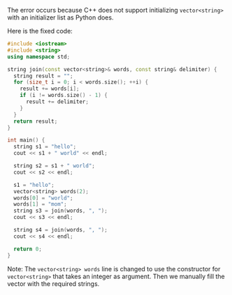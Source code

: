 The error occurs because C++ does not support initializing `vector<string>` with an initializer list as Python does.

Here is the fixed code:
```cpp
#include <iostream>
#include <string>
using namespace std;

string join(const vector<string>& words, const string& delimiter) {
  string result = "";
  for (size_t i = 0; i < words.size(); ++i) {
    result += words[i];
    if (i != words.size() - 1) {
      result += delimiter;
    }
  }
  return result;
}

int main() {
  string s1 = "hello";
  cout << s1 + " world" << endl;

  string s2 = s1 + " world";
  cout << s2 << endl;

  s1 = "hello";
  vector<string> words(2);
  words[0] = "world";
  words[1] = "mom";
  string s3 = join(words, ", ");
  cout << s3 << endl;

  string s4 = join(words, ", ");
  cout << s4 << endl;

  return 0;
}
```

Note: The `vector<string> words` line is changed to use the constructor for `vector<string>` that takes an integer as argument. Then we manually fill the vector with the required strings.
